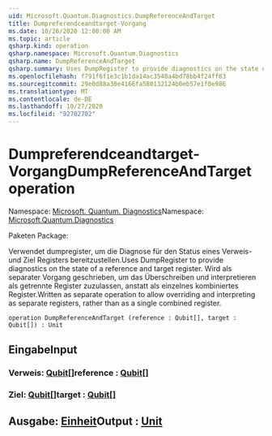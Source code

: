 ```yaml
---
uid: Microsoft.Quantum.Diagnostics.DumpReferenceAndTarget
title: Dumpreferendceandtarget-Vorgang
ms.date: 10/26/2020 12:00:00 AM
ms.topic: article
qsharp.kind: operation
qsharp.namespace: Microsoft.Quantum.Diagnostics
qsharp.name: DumpReferenceAndTarget
qsharp.summary: Uses DumpRegister to provide diagnostics on the state of a reference and target register. Written as separate operation to allow overriding and interpreting as separate registers, rather than as a single combined register.
ms.openlocfilehash: f791f6f1e3c1b1da14ac3548a4bd78bb4f24ff83
ms.sourcegitcommit: 29e0d88a30e4166fa580132124b0eb57e1f0e986
ms.translationtype: MT
ms.contentlocale: de-DE
ms.lasthandoff: 10/27/2020
ms.locfileid: "92702702"
---
```

# <a name="dumpreferenceandtarget-operation"></a><span data-ttu-id="b6a47-102">Dumpreferendceandtarget-Vorgang</span><span class="sxs-lookup"><span data-stu-id="b6a47-102">DumpReferenceAndTarget operation</span></span>

<span data-ttu-id="b6a47-103">Namespace: [Microsoft. Quantum. Diagnostics](xref:Microsoft.Quantum.Diagnostics)</span><span class="sxs-lookup"><span data-stu-id="b6a47-103">Namespace: [Microsoft.Quantum.Diagnostics](xref:Microsoft.Quantum.Diagnostics)</span></span>

<span data-ttu-id="b6a47-104">Paketen [](https://nuget.org/packages/)</span><span class="sxs-lookup"><span data-stu-id="b6a47-104">Package: [](https://nuget.org/packages/)</span></span>


<span data-ttu-id="b6a47-105">Verwendet dumpregister, um die Diagnose für den Status eines Verweis-und Ziel Registers bereitzustellen.</span><span class="sxs-lookup"><span data-stu-id="b6a47-105">Uses DumpRegister to provide diagnostics on the state of a reference and target register.</span></span> <span data-ttu-id="b6a47-106">Wird als separater Vorgang geschrieben, um das Überschreiben und interpretieren als getrennte Register zuzulassen, anstatt als einzelnes kombiniertes Register.</span><span class="sxs-lookup"><span data-stu-id="b6a47-106">Written as separate operation to allow overriding and interpreting as separate registers, rather than as a single combined register.</span></span>

```qsharp
operation DumpReferenceAndTarget (reference : Qubit[], target : Qubit[]) : Unit
```


## <a name="input"></a><span data-ttu-id="b6a47-107">Eingabe</span><span class="sxs-lookup"><span data-stu-id="b6a47-107">Input</span></span>

### <a name="reference--qubit"></a><span data-ttu-id="b6a47-108">Verweis: [Qubit](xref:microsoft.quantum.lang-ref.qubit)[]</span><span class="sxs-lookup"><span data-stu-id="b6a47-108">reference : [Qubit](xref:microsoft.quantum.lang-ref.qubit)[]</span></span>




### <a name="target--qubit"></a><span data-ttu-id="b6a47-109">Ziel: [Qubit](xref:microsoft.quantum.lang-ref.qubit)[]</span><span class="sxs-lookup"><span data-stu-id="b6a47-109">target : [Qubit](xref:microsoft.quantum.lang-ref.qubit)[]</span></span>





## <a name="output--unit"></a><span data-ttu-id="b6a47-110">Ausgabe: [Einheit](xref:microsoft.quantum.lang-ref.unit)</span><span class="sxs-lookup"><span data-stu-id="b6a47-110">Output : [Unit](xref:microsoft.quantum.lang-ref.unit)</span></span>

